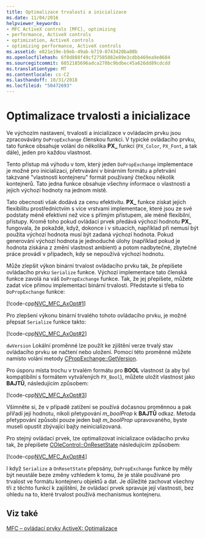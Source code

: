 ```yaml
---
title: Optimalizace trvalosti a inicializace
ms.date: 11/04/2016
helpviewer_keywords:
- MFC ActiveX controls [MFC], optimizing
- performance, ActiveX controls
- optimization, ActiveX controls
- optimizing performance, ActiveX controls
ms.assetid: e821e19e-b9eb-49ab-b719-0743420ba80b
ms.openlocfilehash: 6f0d888f49cf27505882e89e3cdbb469ea9e8684
ms.sourcegitcommit: 6052185696adca270bc9bdbec45a626dd89cdcdd
ms.translationtype: MT
ms.contentlocale: cs-CZ
ms.lasthandoff: 10/31/2018
ms.locfileid: "50472693"
---
```

# <a name="optimizing-persistence-and-initialization"></a>Optimalizace trvalosti a inicializace

Ve výchozím nastavení, trvalosti a inicializace v ovládacím prvku jsou zpracovávány `DoPropExchange` členskou funkci. V typické ovládacího prvku, tato funkce obsahuje volání do několika **PX_** funkcí (`PX_Color`, `PX_Font`, a tak dále), jeden pro každou vlastnost.

Tento přístup má výhodu v tom, který jeden `DoPropExchange` implementace je možné pro inicializaci, přetrvávání v binárním formátu a přetrvání takzvané "vlastnosti kontejneru" formát používaný čtečkou několik kontejnerů. Tato jedna funkce obsahuje všechny informace o vlastnosti a jejich výchozí hodnoty na jednom místě.

Tato obecnosti však dodává za cenu efektivitu. **PX_** funkce získat jejich flexibilitu prostřednictvím s více vrstvami implementace, které jsou ze své podstaty méně efektivní než více s přímým přístupem, ale méně flexibilní, přístupy. Kromě toho pokud ovládací prvek předává výchozí hodnotu **PX_** fungovala, že pokaždé, když, dokonce i v situacích, například při nemusí být použita výchozí hodnota musí být zadaná výchozí hodnota. Pokud generování výchozí hodnota je jednoduché úlohy (například pokud je hodnota získána z změní vlastnost ambient) a potom nadbytečné, zbytečné práce provádí v případech, kdy se nepoužívá výchozí hodnotu.

Může zlepšit výkon binární trvalost ovládacího prvku tak, že přepíšete ovládacího prvku `Serialize` funkce. Výchozí implementace tato členská funkce zavolá na váš `DoPropExchange` funkce. Tak, že jej přepíšete, můžete zadat více přímou implementaci binární trvalosti. Představte si třeba to `DoPropExchange` funkce:

[!code-cpp[NVC_MFC_AxOpt#1](../mfc/codesnippet/cpp/optimizing-persistence-and-initialization_1.cpp)]

Pro zlepšení výkonu binární trvalého tohoto ovládacího prvku, je možné přepsat `Serialize` funkce takto:

[!code-cpp[NVC_MFC_AxOpt#2](../mfc/codesnippet/cpp/optimizing-persistence-and-initialization_2.cpp)]

`dwVersion` Lokální proměnné lze použít ke zjištění verze trvalý stav ovládacího prvku se načtení nebo uložení. Pomocí této proměnné můžete namísto volání metody [CPropExchange::GetVersion](../mfc/reference/cpropexchange-class.md#getversion).

Pro úsporu místa trochu v trvalém formátu pro **BOOL** vlastnost (a aby byl kompatibilní s formátem vytvářených `PX_Bool`), můžete uložit vlastnost jako **BAJTŮ**, následujícím způsobem:

[!code-cpp[NVC_MFC_AxOpt#3](../mfc/codesnippet/cpp/optimizing-persistence-and-initialization_3.cpp)]

Všimněte si, že v případě zatížení se používá dočasnou proměnnou a pak přiřadí její hodnotu, nikoli přetypování *m_boolProp* k **BAJTŮ** odkaz. Metoda přetypování způsobí pouze jeden bajt *m_boolProp* upravovaného, byste museli opustit zbývající bajty neinicializovaná.

Pro stejný ovládací prvek, lze optimalizovat inicializace ovládacího prvku tak, že přepíšete [COleControl::OnResetState](../mfc/reference/colecontrol-class.md#onresetstate) následujícím způsobem:

[!code-cpp[NVC_MFC_AxOpt#4](../mfc/codesnippet/cpp/optimizing-persistence-and-initialization_4.cpp)]

I když `Serialize` a `OnResetState` přepsány, `DoPropExchange` funkce by měly být neustále beze změny vzhledem k tomu, že je stále používané pro trvalost ve formátu kontejneru objektů a dat. Je důležité zachovat všechny tři z těchto funkcí k zajištění, že ovládací prvek spravuje její vlastnosti, bez ohledu na to, které trvalost používá mechanismus kontejneru.

## <a name="see-also"></a>Viz také

[MFC – ovládací prvky ActiveX: Optimalizace](../mfc/mfc-activex-controls-optimization.md)

